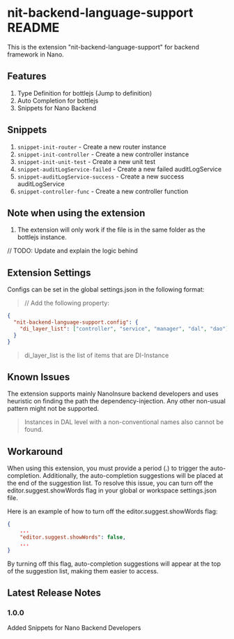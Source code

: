 # nit-backend-language-support README

This is the extension "nit-backend-language-support" for backend framework in Nano.

## Features
1. Type Definition for bottlejs (Jump to definition)
2. Auto Completion for bottlejs 
3. Snippets for Nano Backend

## Snippets
1. `snippet-init-router` - Create a new router instance
2. `snippet-init-controller` - Create a new controller instance
3. `snippet-init-unit-test` - Create a new unit test
4. `snippet-auditLogService-failed` - Create a new failed auditLogService
5. `snippet-auditLogService-success` - Create a new success auditLogService
6. `snippet-controller-func` - Create a new controller function

## Note when using the extension
1. The extension will only work if the file is in the same folder as the bottlejs instance.

// TODO: Update and explain the logic behind

## Extension Settings

Configs can be set in the global settings.json in the following format:
> // Add the following property:

``` json
{
  "nit-backend-language-support.config": {
    "di_layer_list": ["controller", "service", "manager", "dal", "dao"]
  }
}
```
> di_layer_list is the list of items that are DI-Instance

## Known Issues

The extension supports mainly NanoInsure backend developers and uses heuristic on finding the path the dependency-injection. Any other non-usual pattern might not be supported.
> Instances in DAL level with a non-conventional names also cannot be found.

## Workaround

When using this extension, you must provide a period (.) to trigger the auto-completion. Additionally, the auto-completion suggestions will be placed at the end of the suggestion list. To resolve this issue, you can turn off the editor.suggest.showWords flag in your global or workspace settings.json file.

Here is an example of how to turn off the editor.suggest.showWords flag:

```json
{
    ...
    "editor.suggest.showWords": false,
    ...
}
```
By turning off this flag, auto-completion suggestions will appear at the top of the suggestion list, making them easier to access.


## Latest Release Notes

### 1.0.0
Added Snippets for Nano Backend Developers